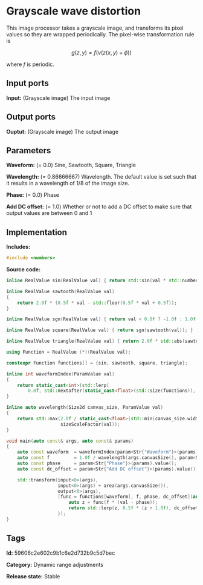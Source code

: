 # Grayscale wave distortion

This image processor takes a grayscale image, and transforms its pixel values so they are wrapped periodically. The pixel-wise transformation rule is

$$ g(z, y) = f\left(\nu \left( z(x, y) + \phi\right)\right) $$

where $f$ is periodic.

## Input ports

__Input:__ (Grayscale image) The input image

## Output ports

__Ouptut:__ (Grayscale image) The output image

## Parameters

__Waveform:__ (= 0.0) Sine, Sawtooth, Square, Triangle

__Wavelength:__ (= 0.86666667) Wavelength. The default value is set such that it results in a wavelength of $1/8$ of the image size.

__Phase:__ (= 0.0) Phase

__Add DC offset:__ (= 1.0) Whether or not to add a DC offset to make sure that output values are between 0 and 1

## Implementation

__Includes:__ 

```c++
#include <numbers>
```

__Source code:__ 

```c++
inline RealValue sin(RealValue val) { return std::sin(val * std::numbers::pi_v<RealValue>); }

inline RealValue sawtooth(RealValue val)
{
	return 2.0f * (0.5f * val - std::floor(0.5f * val + 0.5f));
}

inline RealValue sgn(RealValue val) { return val < 0.0f ? -1.0f : 1.0f; }

inline RealValue square(RealValue val) { return sgn(sawtooth(val)); }

inline RealValue triangle(RealValue val) { return 2.0f * std::abs(sawtooth(val)) - 1.0f; }

using Function = RealValue (*)(RealValue val);

constexpr Function functions[] = {sin, sawtooth, square, triangle};

inline int waveformIndex(ParamValue val)
{
	return static_cast<int>(std::lerp(
	    0.0f, std::nextafter(static_cast<float>(std::size(functions)), 0.0f), val.value()));
}

inline auto wavelength(Size2d canvas_size, ParamValue val)
{
	return std::max(2.0f / static_cast<float>(std::min(canvas_size.width(), canvas_size.height())),
	                sizeScaleFactor(val));
}

void main(auto const& args, auto const& params)
{
	auto const waveform  = waveformIndex(param<Str{"Waveform"}>(params));
	auto const f         = 1.0f / wavelength(args.canvasSize(), param<Str{"Wavelength"}>(params));
	auto const phase     = param<Str{"Phase"}>(params).value();
	auto const dc_offset = param<Str{"Add DC offset"}>(params).value();

	std::transform(input<0>(args),
	               input<0>(args) + area(args.canvasSize()),
	               output<0>(args),
	               [func = functions[waveform], f, phase, dc_offset](auto val) {
		               auto z = func(f * (val - phase));
		               return std::lerp(z, 0.5f * (z + 1.0f), dc_offset);
	               });
}
```

## Tags

__Id:__ 59606c2e602c9b1c6e2d732b9c5d7bec

__Category:__ Dynamic range adjustments

__Release state:__ Stable